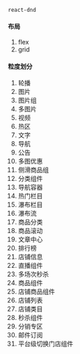 ```
react-dnd
```

#### 布局

1. flex
2. grid

#### 粒度划分

1. 轮播
2. 图片
3. 图片组
4. 多图片
5. 视频
6. 热区
7. 文字
8. 导航
9. 公告
10. 多图优惠
11. 侧滑商品组
12. 分类组件
13. 导航容器
14. 热门栏目
15. 瀑布栏目
16. 瀑布流
17. 商品分类
18. 商品滚动
19. 文章中心
20. 排行榜
21. 店铺信息
22. 直播组件
23. 多场次秒杀
24. 商品组件
25. 店铺商品组件
26. 店铺列表
27. 店铺类目
28. 秒杀组件
29. 分销专区
30. 邮件订阅
31. 平台级切换门店组件
